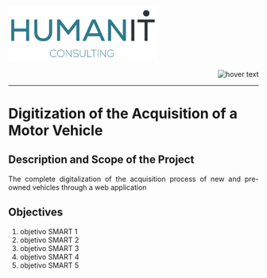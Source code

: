 <p align="left">
  <img src="Logos/humanIT.005.png" width="300" title="hover text">
</p>
<p align="right">
  <img src="Logos/logo NDS" width="300" title="hover text">
</p>
<hr/>

# Digitization of the Acquisition of a Motor Vehicle

## Description and Scope of the Project
<p align="justify"> 
The complete digitalization of the acquisition process of new and pre-owned vehicles through a web application
</p>

## Objectives
<ol>
  <li> objetivo SMART 1 </hola>
  <li> objetivo SMART 2 </hola>
  <li> objetivo SMART 3 </hola>
  <li> objetivo SMART 4 </hola>
  <li> objetivo SMART 5 </hola>
</ol>
